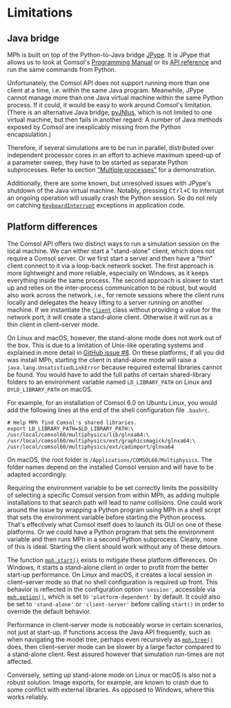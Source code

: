 ﻿# Limitations

## Java bridge

MPh is built on top of the Python-to-Java bridge [JPype]. It is
JPype that allows us to look at Comsol's [Programming Manual] or its
[API reference] and run the same commands from Python.

Unfortunately, the Comsol API does not support running more than one
client at a time, i.e. within the same Java program. Meanwhile, JPype
cannot manage more than one Java virtual machine within the same Python
process. If it could, it would be easy to work around Comsol's limitation.
(There is an alternative Java bridge, [pyJNIus], which is not limited
to one virtual machine, but then fails in another regard: A number of
Java methods exposed by Comsol are inexplicably missing from the Python
encapsulation.)

Therefore, if several simulations are to be run in parallel, distributed
over independent processor cores in an effort to achieve maximum speed-up
of a parameter sweep, they have to be started as separate Python
subprocesses. Refer to section ["Multiple
processes"](demonstrations.md#multiple-processes) for a demonstration.

Additionally, there are some known, but unresolved issues with JPype's
shutdown of the Java virtual machine. Notably, pressing <kbd>Ctrl+C</kbd>
to interrupt an ongoing operation will usually crash the Python session.
So do not rely on catching [`KeyboardInterrupt`](#KeyboardInterrupt)
exceptions in application code.


## Platform differences

The Comsol API offers two distinct ways to run a simulation session on
the local machine. We can either start a "stand-alone" client, which
does not require a Comsol server. Or we first start a server and then
have a "thin" client connect to it via a loop-back network socket. The
first approach is more lightweight and more reliable, especially on
Windows, as it keeps everything inside the same process. The second
approach is slower to start up and relies on the inter-process
communication to be robust, but would also work across the network,
i.e., for remote sessions where the client runs locally and delegates
the heavy lifting to a server running on another machine. If we
instantiate the [`Client`](#Client) class without providing a value
for the network port, it will create a stand-alone client. Otherwise
it will run as a thin client in client–server mode.

On Linux and macOS, however, the stand-alone mode does not work out of
the box. This is due to a limitation of Unix-like operating systems
and explained in more detail in [GitHub issue #8]. On these platforms,
if all you did was install MPh, starting the client in stand-alone mode
will raise a `java.lang.UnsatisfiedLinkError` because required external
libraries cannot be found. You would have to add the full paths of
certain shared-library folders to an environment variable named
`LD_LIBRARY_PATH` on Linux and `DYLD_LIBRARY_PATH` on macOS.

For example, for an installation of Comsol 6.0 on Ubuntu Linux, you
would add the following lines at the end of the shell configuration
file `.bashrc`.
```shell
# Help MPh find Comsol's shared libraries.
export LD_LIBRARY_PATH=$LD_LIBRARY_PATH:\
/usr/local/comsol60/multiphysics/lib/glnxa64:\
/usr/local/comsol60/multiphysics/ext/graphicsmagick/glnxa64:\
/usr/local/comsol60/multiphysics/ext/cadimport/glnxa64
```

On macOS, the root folder is `/Applications/COMSOL60/Multiphysics`.
The folder names depend on the installed Comsol version and will have
to be adapted accordingly.

Requiring the environment variable to be set correctly limits the
possibility of selecting a specific Comsol version from within MPh,
as adding multiple installations to that search path will lead to name
collisions. One could work around the issue by wrapping a Python program
using MPh in a shell script that sets the environment variable before
starting the Python process. That's effectively what Comsol itself does
to launch its GUI on one of these platforms. Or we could have a Python
program that sets the environment variable and then runs MPh in a second
Python subprocess. Clearly, none of this is ideal. Starting the client
should work without any of these detours.

The function [`mph.start()`](#start) exists to mitigate these platform
differences. On Windows, it starts a stand-alone client in order to
profit from the better start-up performance. On Linux and macOS, it
creates a local session in client–server mode so that no shell
configuration is required up front. This behavior is reflected in the
configuration option `'session'`, accessible via
[`mph.option()`](#option), which is set to `'platform-dependent'` by
default. It could also be set to `'stand-alone'` or `'client-server'`
before calling `start()` in order to override the default behavior.

Performance in client–server mode is noticeably worse in certain
scenarios, not just at start-up. If functions access the Java API
frequently, such as when navigating the model tree, perhaps even
recursively as [`mph.tree()`](#tree) does, then client–server mode can
be slower by a large factor compared to a stand-alone client. Rest
assured however that simulation run-times are not affected.

Conversely, setting up stand-alone mode on Linux or macOS is also
not a robust solution. Image exports, for example, are known to crash
due to some conflict with external libraries. As opposed to Windows,
where this works reliably.


[JPype]:              https://github.com/jpype-project/jpype
[Programming Manual]: https://comsol.com/documentation/COMSOL_ProgrammingReferenceManual.pdf
[API reference]:      https://doc.comsol.com/6.0/doc/com.comsol.help.comsol/api
[pyJNIus]:            https://pyjnius.readthedocs.io
[GitHub issue #8]:    https://github.com/MPh-py/MPh/issues/8
